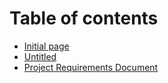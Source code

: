 # Table of contents

* [Initial page](README.md)
* [Untitled](untitled.md)
* [Project Requirements Document](untitled-1.md)

